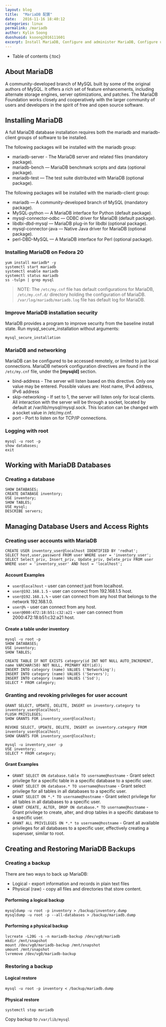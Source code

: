 ```yaml
---
layout: blog
title:  "MariaDB 配置"
date:   2016-11-16 18:40:12
categories: linux
permalink: /mariadb
author: Kylin Soong
duoshuoid: ksoong2016111601
excerpt: Install MariaDB, Configure and administer MariaDB, Configure user and access rights, Backup and restore
---
```


* Table of contents
{:toc}

## About MariaDB

A community-developed branch of MySQL built by some of the original authors of MySQL. It offers a rich set of feature enhancements, including alternate storage engines, server optimizations, and patches. The MariaDB Foundation works closely and cooperatively with the larger community of users and developers in the spirit of free and open source software.

## Installing MariaDB

A full MariaDB database installation requires both the mariadb and mariadb-client groups of software to be installed.

The following packages will be installed with the mariadb group:

* mariadb-server - The MariaDB server and related files (mandatory package).
* mariadb-bench — MariaDB benchmark scripts and data (optional package).
* mariadb-test — The test suite distributed with MariaDB (optional package).

The following packages will be installed with the mariadb-client group:

* mariadb — A community-developed branch of MySQL (mandatory package).
* MySQL-python — A MariaDB interface for Python (default package).
* mysql-connector-odbc — ODBC driver for MariaDB (default package).
* libdbi-dbd-mysql — MariaDB plug-in for libdbi (optional package).
* mysql-connector-java — Native Java driver for MariaDB (optional package).
* perl-DBD-MySQL — A MariaDB interface for Perl (optional package).

### Installing MariaDB on Fedora 20

~~~
yum install mariadb* -y
systemctl start mariadb
systemctl enable mariadb
systemctl status mariadb
ss -tulpn | grep mysql
~~~

> NOTE: The `/etc/my.cnf` file has default configurations for MariaDB, `/etc/my.cnf.d/` directory holding the configuration of MariaDB. `/var/log/mariadb/mariadb.log` file has default log for MariaDB.

### Improve MariaDB installation security

MariaDB provides a program to improve security from the baseline install state. Run mysql_secure_installation without arguments:

~~~
mysql_secure_installation
~~~

### MariaDB and networking

MariaDB can be configured to be accessed remotely, or limited to just local connections. MariaDB network configuration directives are found in the `/etc/my.cnf` file, under the **[mysqld]** section.

* bind-address - The server will listen based on this directive. Only one value may be entered. Possible values are: Host name, IPv4 address, IPv6 address
* skip-networking - If set to 1, the server will listen only for local clients. All interaction with the server will be through a socket, located by default at /var/lib/mysql/mysql.sock. This location can be changed with a socket value in /etc/my.cnf.
* port - Port to listen on for TCP/IP connections.

### Logging with root

~~~
mysql -u root -p
show databases;
exit
~~~

## Working with MariaDB Databases

### Creating a database

~~~
SHOW DATABASES;
CREATE DATABASE inventory;
USE inventory;
SHOW TABLES;
USE mysql;
DESCRIBE servers;
~~~

## Managing Database Users and Access Rights

### Creating user accounts with MariaDB

~~~
CREATE USER inventory_user@localhost IDENTIFIED BY 'redhat';
SELECT host,user,password FROM user WHERE user = 'inventory_user';
SELECT Select_priv, Insert_priv, Update_priv, Delete_priv FROM user WHERE user = 'inventory_user' AND host = 'localhost';
~~~

#### Account Examples

* `user@localhost` - user can connect just from localhost.
* `user@192.168.1.5` - user can connect from 192.168.1.5 host.
* `user@192.168.1.%` - user can connect from any host that belongs to the network 192.168.1.0.
* `user@%` - user can connect from any host.
* `user@000:472:18:b51:c32:a21` - user can connect from 2000:472:18:b51:c32:a21 host.

#### Create a table under inventory

~~~
mysql -u root -p 
SHOW DATABASES;
USE inventory;
SHOW TABLES;

CREATE TABLE IF NOT EXISTS category(id INT NOT NULL AUTO_INCREMENT, name VARCHAR(50) NOT NULL, PRIMARY KEY(id));
INSERT INTO category (name) VALUES ('Networking');
INSERT INTO category (name) VALUES ('Servers');
INSERT INTO category (name) VALUES ('Ssd');
SELECT * FROM category;
~~~

### Granting and revoking privileges for user account

~~~
GRANT SELECT, UPDATE, DELETE, INSERT on inventory.category to inventory_user@localhost;
FLUSH PRIVILEGES;
SHOW GRANTS FOR inventory_user@localhost;

REVOKE SELECT, UPDATE, DELETE, INSERT on inventory.category FROM inventory_user@localhost;
SHOW GRANTS FOR inventory_user@localhost;

mysql -u inventory_user -p
USE inventory;
SELECT * FROM category;
~~~

#### Grant Examples

* `GRANT SELECT ON database.table TO username@hostname` - Grant select privilege for a specific table in a specific database to a specific user.
* `GRANT SELECT ON database.* TO username@hostname` - Grant select privilege for all tables in all databases to a specific user.
* `GRANT SELECT ON *.* TO username@hostname` - Grant select privilege for all tables in all databases to a specific user.
* `GRANT CREATE, ALTER, DROP ON database.* TO username@hostname` - Grant privilege to create, alter, and drop tables in a specific database to a specific user.
* `GRANT ALL PRIVILEGES ON *.* to username@hostname` - Grant all available privileges for all databases to a specific user, effectively creating a superuser, similar to root.

## Creating and Restoring MariaDB Backups

### Creating a backup

There are two ways to back up MariaDB:

* Logical - export information and records in plain text files
* Physical (raw) - copy all files and directories that store content.

#### Performing a logical backup

~~~
mysqldump -u root -p inventory > /backup/inventory.dump
mysqldump -u root -p --all-databases > /backup/mariadb.dump
~~~

#### Performing a physical backup

~~~
lvcreate -L20G -s -n mariadb-backup /dev/vg0/mariadb
mkdir /mnt/snapshot
mount /dev/vg0/mariadb-backup /mnt/snapshot
umount /mnt/snapshot
lvremove /dev/vg0/mariadb-backup
~~~

### Restoring a backup

#### Logical restore

~~~
mysql -u root -p inventory < /backup/mariadb.dump
~~~

#### Physical restore

~~~
systemctl stop mariadb
~~~

Copy backup to `/var/lib/mysql`

